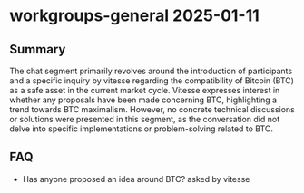 # workgroups-general 2025-01-11

## Summary
The chat segment primarily revolves around the introduction of participants and a specific inquiry by vitesse regarding the compatibility of Bitcoin (BTC) as a safe asset in the current market cycle. Vitesse expresses interest in whether any proposals have been made concerning BTC, highlighting a trend towards BTC maximalism. However, no concrete technical discussions or solutions were presented in this segment, as the conversation did not delve into specific implementations or problem-solving related to BTC.

## FAQ
- Has anyone proposed an idea around BTC? asked by vitesse
